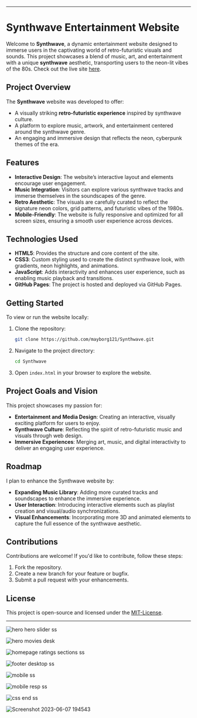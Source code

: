 
---

# Synthwave Entertainment Website

Welcome to **Synthwave**, a dynamic entertainment website designed to immerse users in the captivating world of retro-futuristic visuals and sounds. This project showcases a blend of music, art, and entertainment with a unique **synthwave** aesthetic, transporting users to the neon-lit vibes of the 80s. Check out the live site [here](https://mayborg121.github.io/Synthwave/).

## Project Overview

The **Synthwave** website was developed to offer:

- A visually striking **retro-futuristic experience** inspired by synthwave culture.
- A platform to explore music, artwork, and entertainment centered around the synthwave genre.
- An engaging and immersive design that reflects the neon, cyberpunk themes of the era.
  
## Features

- **Interactive Design**: The website’s interactive layout and elements encourage user engagement.
- **Music Integration**: Visitors can explore various synthwave tracks and immerse themselves in the soundscapes of the genre.
- **Retro Aesthetic**: The visuals are carefully curated to reflect the signature neon colors, grid patterns, and futuristic vibes of the 1980s.
- **Mobile-Friendly**: The website is fully responsive and optimized for all screen sizes, ensuring a smooth user experience across devices.

## Technologies Used

- **HTML5**: Provides the structure and core content of the site.
- **CSS3**: Custom styling used to create the distinct synthwave look, with gradients, neon highlights, and animations.
- **JavaScript**: Adds interactivity and enhances user experience, such as enabling music playback and transitions.
- **GitHub Pages**: The project is hosted and deployed via GitHub Pages.

## Getting Started

To view or run the website locally:

1. Clone the repository:
   ```bash
   git clone https://github.com/mayborg121/Synthwave.git
   ```

2. Navigate to the project directory:
   ```bash
   cd Synthwave
   ```

3. Open `index.html` in your browser to explore the website.

## Project Goals and Vision

This project showcases my passion for:

- **Entertainment and Media Design**: Creating an interactive, visually exciting platform for users to enjoy.
- **Synthwave Culture**: Reflecting the spirit of retro-futuristic music and visuals through web design.
- **Immersive Experiences**: Merging art, music, and digital interactivity to deliver an engaging user experience.

## Roadmap

I plan to enhance the Synthwave website by:

- **Expanding Music Library**: Adding more curated tracks and soundscapes to enhance the immersive experience.
- **User Interaction**: Introducing interactive elements such as playlist creation and visual/audio synchronizations.
- **Visual Enhancements**: Incorporating more 3D and animated elements to capture the full essence of the synthwave aesthetic.

## Contributions

Contributions are welcome! If you'd like to contribute, follow these steps:

1. Fork the repository.
2. Create a new branch for your feature or bugfix.
3. Submit a pull request with your enhancements.

## License

This project is open-source and licensed under the [MIT-License](LICENSE).

---







![hero hero slider ss](https://github.com/Mayborg121/Synthwave/assets/72288591/184f4aa4-dc92-4268-8950-7aa89e3ead5e)




![hero movies desk](https://github.com/Mayborg121/Synthwave/assets/72288591/9aaee25b-8286-4370-9f74-c54fee3aba15)




![homepage ratings sections ss](https://github.com/Mayborg121/Synthwave/assets/72288591/0aa6c440-3280-4b64-9e69-06afe9b154dc)




![footer desktop ss](https://github.com/Mayborg121/Synthwave/assets/72288591/97d6d8fd-3cb2-42be-ba27-411ed6f7c919)




![mobile ss](https://github.com/Mayborg121/Synthwave/assets/72288591/db030022-d163-4435-8cf1-b5e21804da7d)




![mobile resp ss](https://github.com/Mayborg121/Synthwave/assets/72288591/cfbf4220-754f-41ad-ace1-50f1f6fd145e)




![css end ss](https://github.com/Mayborg121/Synthwave/assets/72288591/139ca5a7-8d84-457e-bfee-a3020ea9800a)




![Screenshot 2023-06-07 194543](https://github.com/Mayborg121/Synthwave/assets/72288591/d245132e-0157-4f68-a874-f8b04e6e275a)
